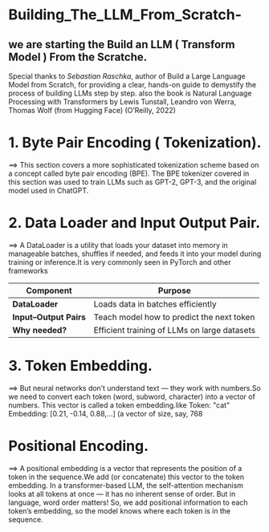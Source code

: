 # Building_The_LLM_From_Scratch-

## we are starting the Build an LLM ( Transform Model ) From the Scratche. 

Special thanks to *Sebastian Raschka*, author of Build a Large Language Model from Scratch, for providing a clear, hands-on guide to demystify the process of building LLMs step by step.
also the book is Natural Language Processing with Transformers by Lewis Tunstall, Leandro von Werra, Thomas Wolf (from Hugging Face) (O’Reilly, 2022)

# 1. Byte Pair Encoding ( Tokenization).
==> This section covers a more sophisticated tokenization scheme based on a concept called byte pair encoding (BPE). The BPE tokenizer covered in this section was used to train LLMs such as GPT-2, GPT-3, and the original model used in ChatGPT.

# 2. Data Loader and Input Output Pair.
==> A DataLoader is a utility that loads your dataset into memory in manageable batches, shuffles if needed, and feeds it into your model during training or inference.It is very commonly seen in     PyTorch and other frameworks

| Component              | Purpose                                      |
| ---------------------- | -------------------------------------------- |
| **DataLoader**         | Loads data in batches efficiently            |
| **Input–Output Pairs** | Teach model how to predict the next token    |
| **Why needed?**        | Efficient training of LLMs on large datasets |


# 3. Token Embedding.
==> But neural networks don’t understand text — they work with numbers.So we need to convert each token (word, subword, character) into a vector of numbers. This vector is called a token embedding.like 
Token: "cat"
Embedding: [0.21, -0.14, 0.88,…] (a vector of size, say, 768

# Positional Encoding.
==> A positional embedding is a vector that represents the position of a token in the sequence.We add (or concatenate) this vector to the token embedding.
In a transformer-based LLM, the self-attention mechanism looks at all tokens at once — it has no inherent sense of order.
But in language, word order matters!
So, we add positional information to each token’s embedding, so the model knows where each token is in the sequence.
